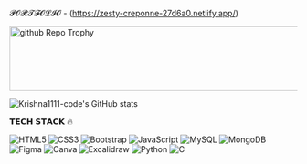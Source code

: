 𝓟𝓞𝓡𝓣𝓕𝓞𝓛𝓘𝓞 - (https://zesty-creponne-27d6a0.netlify.app/)

<img width="662" height="113" alt="github Repo Trophy" src="https://github.com/user-attachments/assets/3b3fc33f-7d9b-48fc-aea4-4b4ddeed62e2" />

![Krishna1111-code's GitHub stats](https://github-readme-stats.vercel.app/api?username=Krishna1111-code&show_icons=true&theme=radical)



𝗧𝗘𝗖𝗛 𝗦𝗧𝗔𝗖𝗞 🔥

![HTML5](https://img.shields.io/badge/HTML5-E34F26?style=for-the-badge&logo=html5&logoColor=white) ![CSS3](https://img.shields.io/badge/CSS3-1572B6?style=for-the-badge&logo=css3&logoColor=white) ![Bootstrap](https://img.shields.io/badge/Bootstrap-563D7C?style=for-the-badge&logo=bootstrap&logoColor=white) ![JavaScript](https://img.shields.io/badge/JavaScript-F7DF1E?style=for-the-badge&logo=javascript&logoColor=black) ![MySQL](https://img.shields.io/badge/MySQL-005C84?style=for-the-badge&logo=mysql&logoColor=white) ![MongoDB](https://img.shields.io/badge/MongoDB-4EA94B?style=for-the-badge&logo=mongodb&logoColor=white) ![Figma](https://img.shields.io/badge/Figma-F24E1E?style=for-the-badge&logo=figma&logoColor=white) ![Canva](https://img.shields.io/badge/Canva-00C4CC?style=for-the-badge&logo=canva&logoColor=white) ![Excalidraw](https://img.shields.io/badge/Excalidraw-000000?style=for-the-badge&logo=excalidraw&logoColor=white) ![Python](https://img.shields.io/badge/Python-3776AB?style=for-the-badge&logo=python&logoColor=white) ![C](https://img.shields.io/badge/C-00599C?style=for-the-badge&logo=c&logoColor=white)  





